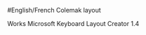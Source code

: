 #English/French Colemak layout

Works Microsoft Keyboard Layout Creator 1.4

[](Base.jpg)
[](Shift.jpg)
[](Special.jpg)
